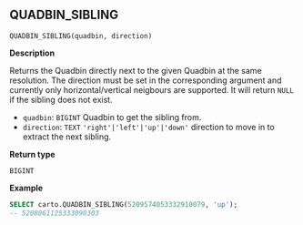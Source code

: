 ## QUADBIN_SIBLING

```sql:signature
QUADBIN_SIBLING(quadbin, direction)
```

**Description**

Returns the Quadbin directly next to the given Quadbin at the same resolution. The direction must be set in the corresponding argument and currently only horizontal/vertical neigbours are supported. It will return `NULL` if the sibling does not exist.

* `quadbin`: `BIGINT` Quadbin to get the sibling from.
* `direction`: `TEXT` <code>'right'|'left'|'up'|'down'</code> direction to move in to extract the next sibling.

**Return type**

`BIGINT`

**Example**

```sql
SELECT carto.QUADBIN_SIBLING(5209574053332910079, 'up');
-- 5208061125333090303
```
